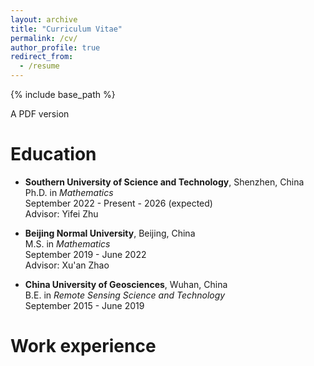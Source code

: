```yaml
---
layout: archive
title: "Curriculum Vitae"
permalink: /cv/
author_profile: true
redirect_from:
  - /resume
---
```


{% include base_path %}

A PDF version

Education
======
- **Southern University of Science and Technology**, Shenzhen, China <br>
  Ph.D. in *Mathematics* <br>
  September 2022 - Present - 2026 (expected) <br>
  Advisor: Yifei Zhu
  
- **Beijing Normal University**, Beijing, China <br>
  M.S. in *Mathematics* <br>
  September 2019 - June 2022 <br>
  Advisor: Xu'an Zhao
  
- **China University of Geosciences**, Wuhan, China <br>
  B.E. in *Remote Sensing Science and Technology* <br>
  September 2015 - June 2019


Work experience
======
  

